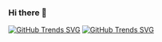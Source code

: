 ### Hi there 👋

<!--
**nabidam/nabidam** is a ✨ _special_ ✨ repository because its `README.md` (this file) appears on your GitHub profile.

Here are some ideas to get you started:

- 🔭 I’m currently working on ...
- 🌱 I’m currently learning ...
- 👯 I’m looking to collaborate on ...
- 🤔 I’m looking for help with ...
- 💬 Ask me about ...
- 📫 How to reach me: ...
- 😄 Pronouns: ...
- ⚡ Fun fact: ...
-->


[![GitHub Trends SVG](https://api.githubtrends.io/user/svg/nabidam/langs?include_private=true&theme=dark)](https://githubtrends.io)
[![GitHub Trends SVG](https://api.githubtrends.io/user/svg/nabidam/repos?time_range=one_year&include_private=true&group=private&loc_metric=changed&theme=dark)](https://githubtrends.io)
